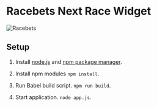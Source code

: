 # Racebets Next Race Widget

![Racebets](https://i.imgur.com/fFrZAbL.jpg "Racebets")

## Setup

1. Install [node.js](https://nodejs.org/en/) and [npm package manager](https://www.npmjs.com/).

2. Install npm modules ```npm install```.

3. Run Babel build script. ```npm run build```.

4. Start application. ```node app.js```.